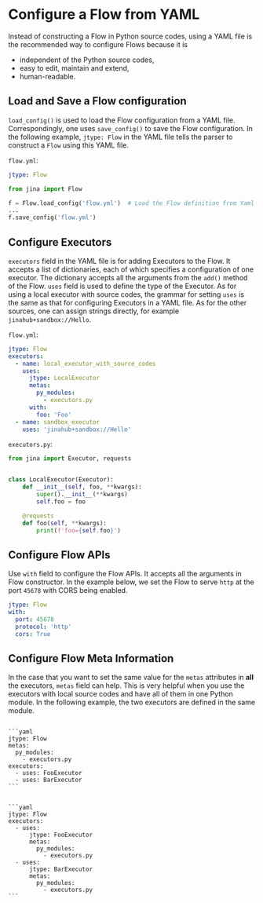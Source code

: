 # Configure a Flow from YAML

Instead of constructing a Flow in Python source codes, using a YAML file is the recommended way to configure Flows 
because it is 

- independent of the Python source codes,
- easy to edit, maintain and extend,
- human-readable.

## Load and Save a Flow configuration
`load_config()` is used to load the Flow configuration from a YAML file. Correspondingly, one uses `save_config()`  to 
save the Flow configuration. In the following example, `jtype: Flow` in the YAML file tells the parser to construct a 
`Flow` using this YAML file. 

`flow.yml`:

```yaml
jtype: Flow
```

```python
from jina import Flow

f = Flow.load_config('flow.yml')  # Load the Flow definition from Yaml file
...
f.save_config('flow.yml')
```

## Configure Executors
`executors` field in the YAML file is for adding Executors to the Flow. It accepts a list of dictionaries, each of 
which specifies a configuration of one executor. The dictionary accepts all the arguments from the `add()` method of the 
Flow. 
`uses` field is used to define the type of the Executor. As for using a local executor with source codes, the grammar 
for setting `uses` is the same as that for configuring Executors in a YAML file. As for the other sources, one can 
assign strings directly, for example `jinahub+sandbox://Hello`. 

`flow.yml`:

```yaml
jtype: Flow
executors:
  - name: local_executor_with_source_codes
    uses: 
      jtype: LocalExecutor
      metas:
        py_modules:
          - executors.py
      with:
        foo: 'Foo'
  - name: sandbox_executor
    uses: 'jinahub+sandbox://Hello'
```

`executors.py`:

```python
from jina import Executor, requests


class LocalExecutor(Executor):
    def __init__(self, foo, **kwargs):
        super().__init__(**kwargs)
        self.foo = foo

    @requests
    def foo(self, **kwargs):
        print(f'foo={self.foo}')
```

## Configure Flow APIs
Use `with` field to configure the Flow APIs. It accepts all the arguments in Flow constructor. In the example below, we 
set the Flow to serve `http` at the port `45678` with CORS being enabled.

```yaml
jtype: Flow
with:
  port: 45678
  protocol: 'http'
  cors: True
```

## Configure Flow Meta Information
In the case that you want to set the same value for the `metas` attributes in **all** the executors, `metas` field can 
help. This is very helpful when you use the executors with local source codes and have all of them in one Python module.
In the following example, the two executors are defined in the same module.

````{tab} Use Flow metas

```yaml
jtype: Flow
metas:
  py_modules:
    - executors.py
executors:
  - uses: FooExecutor
  - uses: BarExecutor
```

````

````{tab} Use Executor metas

```yaml
jtype: Flow
executors:
  - uses:
      jtype: FooExecutor
      metas:
        py_modules:
          - executors.py
  - uses:
      jtype: BarExecutor
      metas:
        py_modules:
          - executors.py
```

````

